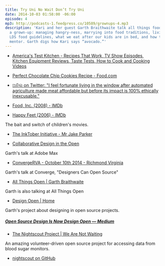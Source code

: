 ```yaml
---
title: Try Uni No Wait Don’t Try Uni
date: 2014-10-03 01:58:00 -06:00
episode: 4
mp3: http://podcasts-1.feedpress.co/10589/grownups-4.mp3
description: 'Kari and her guest Garth Braithwaite talk all things food and being
  a grown-up: managing hangry-ness, marrying into food traditions, living with diabetes,
  LDS food guidelines, what we eat after our kids are in bed, and how to find a sushi
  mentor. Garth digs how Kari says “avocado.”'
---
```


* [America's Test Kitchen - Recipes That Work, TV Show Episodes, Kitchen Equipment Reviews, Taste Tests, How to Cook and Cooking Videos][1]

* [Perfect Chocolate Chip Cookies Recipe - Food.com][2]

* [ଅନିଲ on Twitter: "I feel fortunate living in the window after automated agriculture made meat affordable but before its impact is 100% ethically inexcusable."][3]

* [Food, Inc. (2008) - IMDb][4]

* [Happy Feet (2006) - IMDb][5]

The bait and switch of children's movies.

* [The InkTober Initiative - Mr Jake Parker][6]

* [Collaborative Design in the Open][7]

Garth's talk at Adobe Max

* [ConvergeRVA - October 10th 2014 - Richmond Virginia][8]

Garth's talk at Converge, "Designers Can Open Source"

* [All Things Open | Garth Braithwaite][9]

Garth is also talking at All Things Open

* [Design Open | Home][10]

Garth's project about designing in open source projects.

#####  [Open Source Design Is Now Design Open — Medium][11]

* [The Nightscout Project | We Are Not Waiting][12]

An amazing volunteer-driven open source project for accessing data from blood sugar monitors.

* [nightscout on GitHub][13]

[1]: http://www.americastestkitchen.com/
[2]: http://www.food.com/recipe/perfect-chocolate-chip-cookies-americas-test-kitchen-387119
[3]: https://twitter.com/anildash/status/489118151112921089
[4]: http://www.imdb.com/title/tt1286537/
[5]: http://www.imdb.com/title/tt0366548/
[6]: http://mrjakeparker.com/inktober
[7]: https://www.adobe-max.com/connect/sessionDetail.ww?SESSION_ID=2708
[8]: http://convergerva.com/speakers.php#garth-braithwaite
[9]: http://allthingsopen.org/speakers/garth-braithwaite/
[10]: http://designopen.org/
[11]: https://medium.com/@garthdb/open-source-design-is-now-design-open-e7005d577f6b
[12]: http://www.nightscout.info/
[13]: https://github.com/nightscout

  